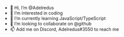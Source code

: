 - 👋 Hi, I’m @Adelredus
- 👀 I’m interested in coding
- 🌱 I’m currently learning JavaScript/TypeScript
- 💞️ I’m looking to collaborate on @github 
- 📫 Add me on Discord, Adelredus#3550 to reach me

